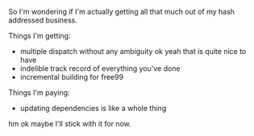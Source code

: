 
So I'm wondering if I'm actually getting all that much out of my hash addressed business.

Things I'm getting:
- multiple dispatch without any ambiguity
	ok yeah that is quite nice to have
- indelible track record of everything you've done
- incremental building for free99

Things I'm paying:
- updating dependencies is like a whole thing

hm ok maybe I'll stick with it for now.